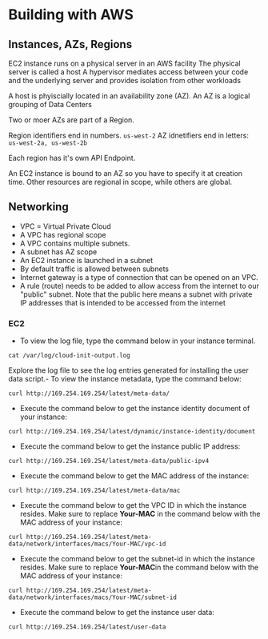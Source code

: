 # Building with AWS
## Instances, AZs, Regions
EC2 instance runs on a physical server in an AWS facility
The physical server is called a host
A hypervisor mediates access between your code and the underlying server and provides isolation from other workloads

A host is phyiscially located in an availability zone (AZ). An AZ is a logical grouping of Data Centers

Two or moer AZs are part of a Region. 

Region identifiers end in numbers. `us-west-2`
AZ idnetifiers end in letters: `us-west-2a, us-west-2b`

Each region has it's own API Endpoint.

An EC2 instance is bound to an AZ so you have to specify it at creation time.
Other resources are regional in scope, while others are global.

## Networking

- VPC = Virtual Private Cloud
- A VPC has regional scope
- A VPC contains multiple subnets.
- A subnet has AZ scope
- An EC2 instance is launched in a subnet 
- By default traffic is allowed between subnets
- Internet gateway is a type of connection that can be opened on an VPC.
- A rule (route) needs to be added to allow access from the internet to our "public" subnet. Note that the public here means a subnet with private IP addresses that is intended to be accessed from the internet

### EC2 
-   To view the log file, type the command below in your instance terminal.

`cat /var/log/cloud-init-output.log`

Explore the log file to see the log entries generated for installing the user data script.-   To view the instance metadata, type the command below:

`curl http://169.254.169.254/latest/meta-data/`

-   Execute the command below to get the instance identity document of your instance:

`curl http://169.254.169.254/latest/dynamic/instance-identity/document`

-   Execute the command below to get the instance public IP address:

`curl http://169.254.169.254/latest/meta-data/public-ipv4`

-   Execute the command below to get the MAC address of the instance:

`curl http://169.254.169.254/latest/meta-data/mac`

-   Execute the command below to get the VPC ID in which the instance resides. Make sure to replace  **Your-MAC**  in the command below with the MAC address of your instance:

`curl http://169.254.169.254/latest/meta-data/network/interfaces/macs/Your-MAC/vpc-id`

-   Execute the command below to get the subnet-id in which the instance resides. Make sure to replace  **Your-MAC**in the command below with the MAC address of your instance:

`curl http://169.254.169.254/latest/meta-data/network/interfaces/macs/Your-MAC/subnet-id`

-   Execute the command below to get the instance user data:

`curl http://169.254.169.254/latest/user-data`

